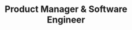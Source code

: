 ---
name: Erikk Shupp
title: Product Manager & Software Engineer
email: erikk@shupp.dev
location: Arlington, Virginia
avatar: /images/avatar.jpg
shortBio: Building apps for hoomans. Product manager and software engineer passionate about thoughtful digital experiences.
longBio: |
  I did things the opposite way—maybe the wrong way, but AI has kind of saved my ass from being irrelevant in the fourth generation tech evolution. English Creative Writing undergrad, Technology Management masters, and I've been open source learning all my most technical skills in the midsummer of my career. What a fever dream LLMs have been.

  I'm somewhat of a unicorn in these spaces: a true product manager with technical aptitude, stopping short of a devtools PM (though I do strive for that). My unconventional path—from storytelling to technology—has given me a unique perspective on building products that actually matter to people.

  The technical skills came later, learned through necessity and curiosity. The storytelling came first, and maybe that's why I can see through the tech industry's tendency to solve problems that don't exist while ignoring the ones that do. As we evolve in an age where houses are luxury items, we should not let our morals get away from us. Technology should serve humanity, not the other way around.

  Based in Arlington, VA, I work at the intersection of hooman needs and technical possibilities. My approach is pragmatic: I live for ideals echoed by the Ink and Switch team, live for O notation optimization, and hope to see all the big tech giants become swallowed by the sun. I use cloud technologies when necessary (despite my vendetta against their complexity and vendor lock-in), but always with an eye toward local-first alternatives.

  There's a bit of libertarian in the social justice in me—there is autonomy and accountability. Free markets should really be free (except fuck all predatory businesses). Technology should empower individuals, not trap them in walled gardens or surveillance capitalism.

  My work with Washington Rugby exemplifies this philosophy—transforming their digital infrastructure through strategic use of nonprofit resources, implementing zero-fee payment systems, and building automation that actually works. Not because it's technically impressive, but because it helps real people do real things better.

  Currently building apps for hoomans through Thoughtful App Co., where every concept starts with a real problem and ends with a solution that respects users' time and attention.
socialLinks:
  github: https://github.com/shuppel
  linkedin: https://www.linkedin.com/in/shupp-erikk/
  twitter: https://twitter.com/shuppdev
  bluesky: https://bsky.app/profile/shupp.dev
  website: https://shupp.dev
skills:
  - Full-Stack Development
  - TypeScript
  - React
  - Cron Jobs & Scripts
  - Cloud Architecture
  - API Development
  - Automation & Scripting
  - SEO Optimization
softSkills:
  - Product Management
  - Marketing & Branding
  - User Experience
  - UI Design
  - UX Management
  - IT Architecture
  - Scrum Master
  - Business Development
interests:
  - Barefoot Running
  - Digital Wellness
  - Community Building
  - Open Source Learning
  - Mental Health Technology
  - Local-First Software
  - Human-Centered Design
  - Rugby (Union)
---
